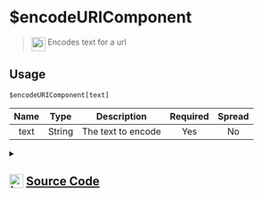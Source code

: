 # $encodeURIComponent
> <img align="top" src="https://upload.wikimedia.org/wikipedia/commons/thumb/e/e4/Infobox_info_icon.svg/160px-Infobox_info_icon.svg.png?20150409153300" alt="image" width="25" height="auto"> Encodes text for a url
## Usage
```
$encodeURIComponent[text]
```
| Name | Type | Description | Required | Spread
| :---: | :---: | :---: | :---: | :---: |
text | String | The text to encode | Yes | No
<details>
<summary>
    
## <img align="top" src="https://cdn4.iconfinder.com/data/icons/iconsimple-logotypes/512/github-512.png" alt="image" width="25" height="auto">  [Source Code](https://github.com/tryforge/ForgeScript-V2/blob/main/src/native/encodeURIComponent.ts)
    
</summary>
    
```ts
import { ArgType, NativeFunction, Return } from "../structures"

export default new NativeFunction({
    name: "$encodeURIComponent",
    version: "1.0.0",
    description: "Encodes text for a url",
    brackets: true,
    unwrap: true,
    args: [
        {
            name: "text",
            description: "The text to encode",
            rest: false,
            required: true,
            type: ArgType.String,
        },
    ],
    execute(ctx, [text]) {
        return Return.success(encodeURIComponent(text))
    },
})

```
    
</details>